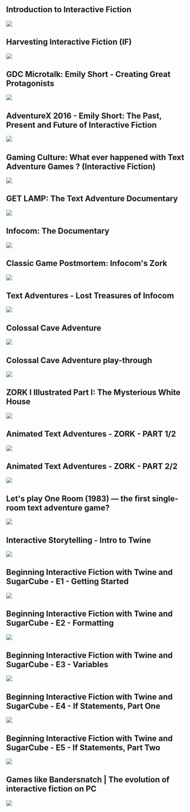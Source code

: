 Introduction to Interactive Fiction
-----------------------------------

[![](/image/yid-dJoe9BQ6z6c.jpg)](https://www.youtube.com/watch?v=dJoe9BQ6z6c)

Harvesting Interactive Fiction (IF)
-----------------------------------

[![](/image/yid-EXW1ts6tZh4.jpg)](https://www.youtube.com/watch?v=EXW1ts6tZh4)

GDC Microtalk: Emily Short - Creating Great Protagonists
--------------------------------------------------------

[![](/image/yid-xefWN5qEY3A.jpg)](https://www.youtube.com/watch?v=xefWN5qEY3A)

AdventureX 2016 - Emily Short: The Past, Present and Future of Interactive Fiction
----------------------------------------------------------------------------------

[![](/image/yid-bx5ZLGBZAWs.jpg)](https://www.youtube.com/watch?v=bx5ZLGBZAWs)

Gaming Culture: What ever happened with Text Adventure Games ? (Interactive Fiction)
------------------------------------------------------------------------------------

[![](/image/yid-EpR4Txswh6E.jpg)](https://www.youtube.com/watch?v=EpR4Txswh6E)

GET LAMP: The Text Adventure Documentary
----------------------------------------

[![](/image/yid-LRhbcDzbGSU.jpg)](https://www.youtube.com/watch?v=LRhbcDzbGSU)

Infocom: The Documentary
------------------------

[![](/image/yid-OXNLWy7rwH4.jpg)](https://www.youtube.com/watch?v=OXNLWy7rwH4)

Classic Game Postmortem: Infocom's Zork
---------------------------------------

[![](/image/yid-FXdmo2j_CiQ.jpg)](https://www.youtube.com/watch?v=FXdmo2j_CiQ)

Text Adventures - Lost Treasures of Infocom
-------------------------------------------

[![](/image/yid-DVZfj9aR98o.jpg)](https://www.youtube.com/watch?v=DVZfj9aR98o)

Colossal Cave Adventure
-----------------------

[![](/image/yid-LaKTaAV5Lyg.jpg)](https://www.youtube.com/watch?v=LaKTaAV5Lyg)

Colossal Cave Adventure play-through
------------------------------------

[![](/image/yid-O3etkSoHrR8.jpg)](https://www.youtube.com/watch?v=O3etkSoHrR8)

ZORK I Illustrated Part I: The Mysterious White House
-----------------------------------------------------

[![](/image/yid--4k2QzT9yqg.jpg)](https://www.youtube.com/watch?v=-4k2QzT9yqg)

Animated Text Adventures - ZORK - PART 1/2
------------------------------------------

[![](/image/yid-f4ZVzl_H_2w.jpg)](https://www.youtube.com/watch?v=f4ZVzl_H_2w)

Animated Text Adventures - ZORK - PART 2/2
------------------------------------------

[![](/image/yid-exwXHX6PpuY.jpg)](https://www.youtube.com/watch?v=exwXHX6PpuY)

Let's play One Room (1983) — the first single-room text adventure game?
-----------------------------------------------------------------------

[![](/image/yid-FuJQqBVZGnw.jpg)](https://www.youtube.com/watch?v=FuJQqBVZGnw)

Interactive Storytelling - Intro to Twine
-----------------------------------------

[![](/image/yid-ZnARX2ToqYc.jpg)](https://www.youtube.com/watch?v=ZnARX2ToqYc)

Beginning Interactive Fiction with Twine and SugarCube - E1 - Getting Started
-----------------------------------------------------------------------------

[![](/image/yid-sKdAjohLUtk.jpg)](https://www.youtube.com/watch?v=sKdAjohLUtk)

Beginning Interactive Fiction with Twine and SugarCube - E2 - Formatting
------------------------------------------------------------------------

[![](/image/yid-_pJHIao5lz4.jpg)](https://www.youtube.com/watch?v=_pJHIao5lz4)

Beginning Interactive Fiction with Twine and SugarCube - E3 - Variables
-----------------------------------------------------------------------

[![](/image/yid-GvIznSekEM4.jpg)](https://www.youtube.com/watch?v=GvIznSekEM4)

Beginning Interactive Fiction with Twine and SugarCube - E4 - If Statements, Part One
-------------------------------------------------------------------------------------

[![](/image/yid-htytAxryZsA.jpg)](https://www.youtube.com/watch?v=htytAxryZsA)

Beginning Interactive Fiction with Twine and SugarCube - E5 - If Statements, Part Two
-------------------------------------------------------------------------------------

[![](/image/yid-Bj2-je1f5Ms.jpg)](https://www.youtube.com/watch?v=Bj2-je1f5Ms)

Games like Bandersnatch | The evolution of interactive fiction on PC
--------------------------------------------------------------------

[![](/image/yid-S1R-mtX-2rs.jpg)](https://www.youtube.com/watch?v=S1R-mtX-2rs)